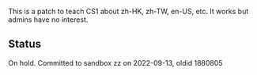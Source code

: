 This is a patch to teach CS1 about zh-HK, zh-TW, en-US, etc.
It works but admins have no interest.

## Status
On hold.
Committed to sandbox zz on 2022-09-13, oldid 1880805
